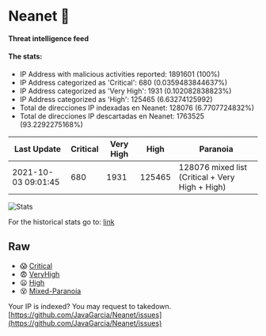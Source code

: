 # Neanet :hocho:
#### Threat intelligence feed
#### The stats:

- IP Address with malicious activities reported: 1891601 (100%)
- IP Address categorized as 'Critical':  680 (0.0359483844637%)
- IP Address categorized as 'Very High':  1931 (0.102082838823%)
- IP Address categorized as 'High':  125465 (6.63274125992)
- Total de direcciones IP indexadas en Neanet:  128076 (6.7707724832%)
- Total de direcciones IP descartadas en Neanet:  1763525 (93.2292275168%)

| Last Update | Critical | Very High | High | Paranoia |
| --- | --- | --- | --- | --- |
| 2021-10-03 09:01:45 | 680 | 1931 | 125465 | 128076 mixed list (Critical + Very High + High)|

![Stats](https://docs.google.com/spreadsheets/d/e/2PACX-1vSnaNMIXVabIpDJjufMlzH7poXnshF3mgd8Is1g9ytUEzVsP5my4Trn8f-xkoLLQ38xpL3HtmUexLo6/pubchart?oid=501124687&format=image)

For the historical stats go to: [link](/stats.csv)
## Raw
- :scream: [Critical](https://raw.githubusercontent.com/JavaGarcia/Neanet/master/blacklists/neanet_critical.txt)
- :fearful: [VeryHigh](https://raw.githubusercontent.com/JavaGarcia/Neanet/master/blacklists/neanet_veryHigh.txtt)
- :frowning: [High](https://raw.githubusercontent.com/JavaGarcia/Neanet/master/blacklists/neanet_high.txt)
- :dizzy_face: [Mixed-Paranoia](https://raw.githubusercontent.com/JavaGarcia/Neanet/master/blacklists/neanet_all.txt)


Your IP is indexed? You may request to takedown. [https://github.com/JavaGarcia/Neanet/issues](https://github.com/JavaGarcia/Neanet/issues)















































































































































































































































































































































































































































































































































































































































































































































































































































































































































































































































































































































































































































































































































































































































































































































































































































































































































































































































































































































































































































































































































































































































































































































































































































































































































































































































































































































































































































































































































































































































































































































































































































































































































































































































































































































































































































































































































































































































































































































































































































































































































































































































































































































































































































































































































































































































































































































































































































































































































































































































































































































































































































































































































































































































































































































































































































































































































































































































































































































































































































































































































































































































































































































































































































































































































































































































































































































































































































































































































































































































































































































































































































































































































































































































































































































































































































































































































































































































































































































































































































































































































































































































































































































































































































































































































































































































































































































































































































































































































































































































































































































































































































































































































































































